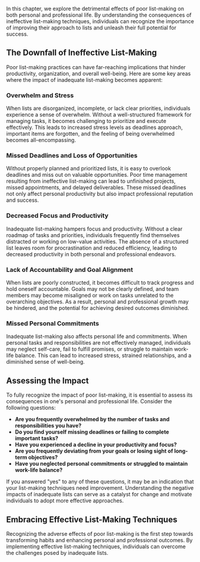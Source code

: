 
In this chapter, we explore the detrimental effects of poor list-making on both personal and professional life. By understanding the consequences of ineffective list-making techniques, individuals can recognize the importance of improving their approach to lists and unleash their full potential for success.

The Downfall of Ineffective List-Making
---------------------------------------

Poor list-making practices can have far-reaching implications that hinder productivity, organization, and overall well-being. Here are some key areas where the impact of inadequate list-making becomes apparent:

### Overwhelm and Stress

When lists are disorganized, incomplete, or lack clear priorities, individuals experience a sense of overwhelm. Without a well-structured framework for managing tasks, it becomes challenging to prioritize and execute effectively. This leads to increased stress levels as deadlines approach, important items are forgotten, and the feeling of being overwhelmed becomes all-encompassing.

### Missed Deadlines and Loss of Opportunities

Without properly planned and prioritized lists, it is easy to overlook deadlines and miss out on valuable opportunities. Poor time management resulting from ineffective list-making can lead to unfinished projects, missed appointments, and delayed deliverables. These missed deadlines not only affect personal productivity but also impact professional reputation and success.

### Decreased Focus and Productivity

Inadequate list-making hampers focus and productivity. Without a clear roadmap of tasks and priorities, individuals frequently find themselves distracted or working on low-value activities. The absence of a structured list leaves room for procrastination and reduced efficiency, leading to decreased productivity in both personal and professional endeavors.

### Lack of Accountability and Goal Alignment

When lists are poorly constructed, it becomes difficult to track progress and hold oneself accountable. Goals may not be clearly defined, and team members may become misaligned or work on tasks unrelated to the overarching objectives. As a result, personal and professional growth may be hindered, and the potential for achieving desired outcomes diminished.

### Missed Personal Commitments

Inadequate list-making also affects personal life and commitments. When personal tasks and responsibilities are not effectively managed, individuals may neglect self-care, fail to fulfill promises, or struggle to maintain work-life balance. This can lead to increased stress, strained relationships, and a diminished sense of well-being.

Assessing the Impact
--------------------

To fully recognize the impact of poor list-making, it is essential to assess its consequences in one's personal and professional life. Consider the following questions:

* **Are you frequently overwhelmed by the number of tasks and responsibilities you have?**
* **Do you find yourself missing deadlines or failing to complete important tasks?**
* **Have you experienced a decline in your productivity and focus?**
* **Are you frequently deviating from your goals or losing sight of long-term objectives?**
* **Have you neglected personal commitments or struggled to maintain work-life balance?**

If you answered "yes" to any of these questions, it may be an indication that your list-making techniques need improvement. Understanding the negative impacts of inadequate lists can serve as a catalyst for change and motivate individuals to adopt more effective approaches.

Embracing Effective List-Making Techniques
------------------------------------------

Recognizing the adverse effects of poor list-making is the first step towards transforming habits and enhancing personal and professional outcomes. By implementing effective list-making techniques, individuals can overcome the challenges posed by inadequate lists.
